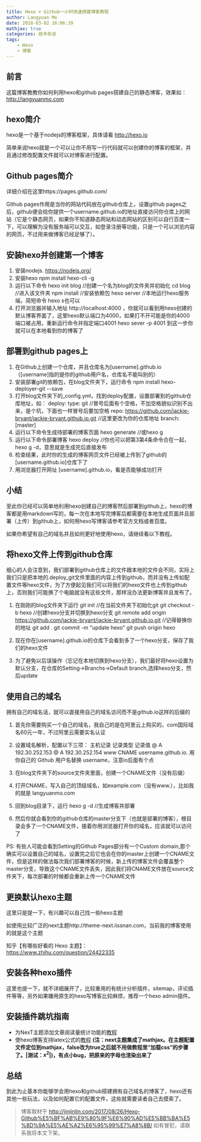 ```yaml
---
title: Hexo + Github一小时快速搭建博客教程
author: Langyuan Mo
date: 2018-03-02 16:06:39
mathjax: true
categories: 技术杂谈 
tags:
    - Hexo
    - 博客
---
```


## 前言
这篇博客教教你如何利用hexo和github pages搭建自己的静态博客，效果如：http://langyuanmo.com

## hexo简介

hexo是一个基于nodejs的博客框架，具体请看 http://hexo.io

简单来说hexo就是一个可以让你不用写一行代码就可以创建你的博客的框架，并且通过修改配置文件就可以对博客进行配置。
<!-- more -->
## Github pages简介

详细介绍在这里https://pages.github.com/

Github pages作用是当你的网站代码放在github仓库上，设置github pages之后，github便会给你提供一个username.github.io的地址直接访问你仓库上的网站（它是个静态网页，如果你不知道静态网站和动态网站的区别可以自行百度一下，可以理解为没有服务端可以交互，如登录注册等功能，只是一个可以浏览内容的网页，不过用来做博客已经足够了）。

## 安装hexo并创建第一个博客

1. 安装nodejs. https://nodejs.org/
2. 安装hexo
    	npm install hexo-cli -g
3. 运行以下命令
		hexo init blog //创建一个名为blog的文件夹并初始化
   	 cd blog 	   //进入该文件夹
		npm install    //安装依赖包
        hexo server    //本地运行hexo服务端，简短命令 hexo s也可以
4. 打开浏览器并输入地址 http://localhost:4000 ，你就可以看到用hexo创建的默认博客界面了，这里hexo默认端口为4000，如果打不开可能是你的4000端口被占用，重新运行命令并指定端口4001
		hexo sever -p 4001
	到这一步你就可以在本地看到你的博客了
    
## 部署到github pages上

1. 在Github上创建一个仓库，并且仓库名为[username].github.io （[username]指的是你的github用户名，仓库名不能叫别的）
2. 安装部署git的依赖包，在blog文件夹下，运行命令
		npm install hexo-deployer-git --save
3. 打开blog文件夹下的_config.yml，找到deploy配置，设置部署到的github仓库地址，如：
		deploy:
        	type: git //冒号后面有个空格，不加空格貌似识别不出来，是个坑，下面也一样冒号后要加空格
  		  repo: https://github.com/jackie-bryant/jackie-bryant.github.io.git //这里更改为你的仓库地址
        	branch: [master]
4. 运行以下命令生成待部署的博客页面
		hexo generate //或hexo g
5. 运行以下命令部署博客
		hexo deploy //你也可以把第3第4条命令合在一起，hexo g -d，意思就是生成完后直接发布
6. 检查结果，此时你的生成的博客网页文件已经被上传到了github的[username.github.io]仓库下了
7. 用浏览器打开网址 [username].github.io，看是否能够成功打开

## 小结

至此你已经可以简单地利用hexo创建自己的博客然后部署到github上，hexo的博客都是用markdown写的，每一次在本地写完博客后都需要在本地生成页面并且部署（上传）到github上，如何用hexo写博客请参考官方文档或者百度。

如果你希望有自己的域名并且如何更好地使用hexo，请继续看以下教程。

## 将hexo文件上传到github仓库

细心的人会注意到，我们部署到github仓库上的文件跟本地的文件会不同，实际上我们只是把本地的.deploy_git文件里面的内容上传到github，而并没有上传如配置文件等hexo文件，为了方便起见我们可以将我们的hexo文件也上传到github上，否则我们可能换了个电脑就没有这些文件，那样没办法更新博客并且发布了。

1. 在刚刚的blog文件夹下运行
		git init //在当前文件夹下初始化git
		git checkout -b hexo //创建hexo分支并切换到hexo分支
        git remote add origin https://github.com/jackie-bryant/jackie-bryant.github.io.git //记得替换你的地址
        git add .
        git commit -m "update hexo"
        git push origin hexo
2. 现在你在[username].github.io的仓库下会看到多了一个hexo分支，保存了我们的hexo文件

3. 为了避免以后误操作（忘记在本地切换到hexo分支），我们最好将hexo设置为默认分支，在仓库的Setting->Branchs->Default branch,选择hexo分支，然后update

## 使用自己的域名

拥有自己的域名话，就可以直接用自己的域名访问而不是github.io这样的后缀的

1. 首先你需要购买一个自己的域名，我自己的是在阿里云上购买的，com国际域名60元一年，不过阿里云需要实名认证

2. 设置域名解析，配置以下三项：
		主机记录     记录类型           记录值
		@              A             192.30.252.153
		@              A             192.30.252.154
		www          CNAME           username.github.io.
  用你自己的 Github 用户名替换 username，注意io后面有个点
3. 在blog文件夹下的source文件夹里面，创建一个CNAME文件（没有后缀）
4. 打开CNAME，写入自己的顶级域名，如example.com（没有www.），比如我的就是 langyuanmo.com
5. 回到blog目录下，运行
		hexo g -d //生成博客并部署
6. 然后你就会看到你的github仓库的master分支下（也就是部署的博客），根目录会多了一个CNAME文件，接着你用浏览器打开你的域名，应该就可以访问了

PS: 有些人可能会看到Setting的Github Pages部分有一个Custom domain,那个确实可以设置自己的域名，设置完之后它也会在你的master上创建一个CNAME文件，但是这样的做法每次我们部署博客的时候，新上传的博客文件会覆盖整个master分支，导致这个CNAME文件丢失，因此我们将CNAME文件放在source文件夹下，每次部署的时候都会重新上传一个CNAME文件

## 更换默认hexo主题
	
    
这里只是提一下，有兴趣可以自己找一些hexo主题

如使用比较广泛的next主题http://theme-next.iissnan.com，当前我的博客使用的就是这个主题

知乎【有哪些好看的 Hexo 主题】：https://www.zhihu.com/question/24422335
   
## 安装各种hexo插件

这里也提一下，就不详细展开了，比较重用的有统计分析插件，sitemap，评论插件等等，另外如果嫌用原生的hexo写博客比较麻烦，推荐一个hexo admin插件。

## 安装插件跳坑指南
* 为NexT主题添加文章阅读量统计功能的[教程](https://notes.wanghao.work/2015-10-21-%E4%B8%BANexT%E4%B8%BB%E9%A2%98%E6%B7%BB%E5%8A%A0%E6%96%87%E7%AB%A0%E9%98%85%E8%AF%BB%E9%87%8F%E7%BB%9F%E8%AE%A1%E5%8A%9F%E8%83%BD.html#%E9%85%8D%E7%BD%AELeanCloud)
* 使hexo博客支持latex公式的[教程](http://blog.cofess.com/2017/09/06/how-to-use-mathjax-to-render-latex-mathematical-formulas-in-hexo.html)
**(注：next主题集成了mathjax。在主题配置文件定位到mathjax，false改为true之后就不用做教程里“加载css”的步骤了。|测试：$x^2$|)，有点小bug，把原来的字母也渲染出来了**


## 总结

到此为止基本你能够学会用hexo和github搭建拥有自己域名的博客了，hexo还有其他一些玩法，以及如何配置它的配置文件，这些就需要读者自己去摸索了。

>博客取材于 http://jinjinlin.com/2017/08/26/Hexo-Github%E5%BF%AB%E9%80%9F%E6%90%AD%E5%BB%BA%E5%8D%9A%E5%AE%A2%E6%95%99%E7%A8%8B/ 如有冒犯，请联系我将本文下架。

